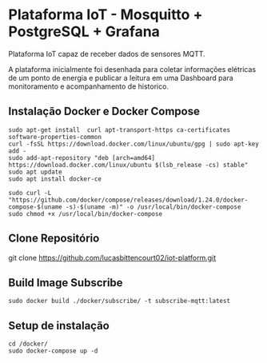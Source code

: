 # Plataforma IoT - Mosquitto + PostgreSQL + Grafana

Plataforma IoT capaz de receber dados de sensores MQTT.

A plataforma inicialmente foi desenhada para coletar informações elétricas de um ponto de energia e publicar a leitura em uma Dashboard para monitoramento e acompanhamento de historico.


## Instalação Docker e Docker Compose
```
sudo apt-get install  curl apt-transport-https ca-certificates software-properties-common
curl -fsSL https://download.docker.com/linux/ubuntu/gpg | sudo apt-key add -
sudo add-apt-repository "deb [arch=amd64] https://download.docker.com/linux/ubuntu $(lsb_release -cs) stable"
sudo apt update
sudo apt install docker-ce

sudo curl -L "https://github.com/docker/compose/releases/download/1.24.0/docker-compose-$(uname -s)-$(uname -m)" -o /usr/local/bin/docker-compose
sudo chmod +x /usr/local/bin/docker-compose
```

## Clone Repositório

git clone https://github.com/lucasbittencourt02/iot-platform.git

## Build Image Subscribe
```
sudo docker build ./docker/subscribe/ -t subscribe-mqtt:latest
```
## Setup de instalação
```
cd /docker/
sudo docker-compose up -d
```

